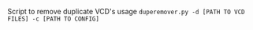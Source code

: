 Script to remove duplicate VCD's
usage ``duperemover.py -d [PATH TO VCD FILES] -c [PATH TO CONFIG]``
